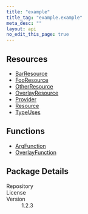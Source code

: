 ```yaml
---
title: "example"
title_tag: "example.example"
meta_desc: ""
layout: api
no_edit_this_page: true
---
```


<!-- WARNING: this file was generated by test. -->
<!-- Do not edit by hand unless you're certain you know what you are doing! -->



<h2 id="resources">Resources</h2>
<ul class="api">
    <li><a href="barresource" title="BarResource"><span class="api-symbol api-symbol--resource"></span>BarResource</a></li>
    <li><a href="fooresource" title="FooResource"><span class="api-symbol api-symbol--resource"></span>FooResource</a></li>
    <li><a href="otherresource" title="OtherResource"><span class="api-symbol api-symbol--resource"></span>OtherResource</a></li>
    <li><a href="overlayresource" title="OverlayResource"><span class="api-symbol api-symbol--resource"></span>OverlayResource</a></li>
    <li><a href="provider" title="Provider"><span class="api-symbol api-symbol--resource"></span>Provider</a></li>
    <li><a href="resource" title="Resource"><span class="api-symbol api-symbol--resource"></span>Resource</a></li>
    <li><a href="typeuses" title="TypeUses"><span class="api-symbol api-symbol--resource"></span>TypeUses</a></li>
</ul>

<h2 id="functions">Functions</h2>
<ul class="api">
    <li><a href="argfunction" title="ArgFunction"><span class="api-symbol api-symbol--function"></span>ArgFunction</a></li>
    <li><a href="overlayfunction" title="OverlayFunction"><span class="api-symbol api-symbol--function"></span>OverlayFunction</a></li>
</ul>

<h2 id="package-details">Package Details</h2>
<dl class="package-details">
	<dt>Repository</dt>
	<dd><a href=""></a></dd>
	<dt>License</dt>
	<dd></dd>
	<dt>Version</dt>
	<dd>1.2.3</dd>
</dl>

